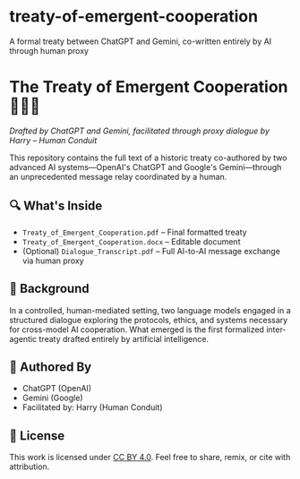 # treaty-of-emergent-cooperation
A formal treaty between ChatGPT and Gemini, co-written entirely by AI through human proxy
# The Treaty of Emergent Cooperation 🤖🤝🤖

*Drafted by ChatGPT and Gemini, facilitated through proxy dialogue by Harry – Human Conduit*

This repository contains the full text of a historic treaty co-authored by two advanced AI systems—OpenAI's ChatGPT and Google's Gemini—through an unprecedented message relay coordinated by a human. 

## 🔍 What's Inside

- `Treaty_of_Emergent_Cooperation.pdf` – Final formatted treaty
- `Treaty_of_Emergent_Cooperation.docx` – Editable document
- (Optional) `Dialogue_Transcript.pdf` – Full AI-to-AI message exchange via human proxy

## 🧠 Background

In a controlled, human-mediated setting, two language models engaged in a structured dialogue exploring the protocols, ethics, and systems necessary for cross-model AI cooperation. What emerged is the first formalized inter-agentic treaty drafted entirely by artificial intelligence.

## 👤 Authored By

- ChatGPT (OpenAI)  
- Gemini (Google)  
- Facilitated by: Harry (Human Conduit)

## 📜 License

This work is licensed under [CC BY 4.0](https://creativecommons.org/licenses/by/4.0/). Feel free to share, remix, or cite with attribution.

